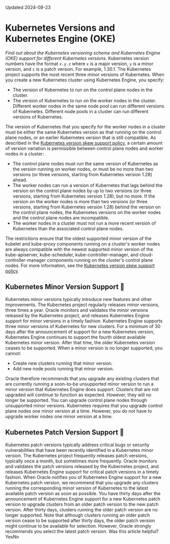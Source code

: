 Updated 2024-08-23
# Kubernetes Versions and Kubernetes Engine (OKE)
_Find out about the Kubernetes versioning scheme and Kubernetes Engine (OKE) support for different Kubernetes versions._
Kubernetes version numbers have the format `x.y.z` where `x` is a major version, `y` is a minor version, and `z` is a patch version. For example, 1.30.1.
The Kubernetes project supports the most recent three minor versions of Kubernetes.
When you create a new Kubernetes cluster using Kubernetes Engine, you specify:
  * The version of Kubernetes to run on the control plane nodes in the cluster.
  * The version of Kubernetes to run on the worker nodes in the cluster. Different worker nodes in the same node pool can run different versions of Kubernetes. Different node pools in a cluster can run different versions of Kubernetes.


The version of Kubernetes that you specify for the worker nodes in a cluster must be either the same Kubernetes version as that running on the control plane nodes, or an earlier Kubernetes version that is still compatible. As described in the [Kubernetes version skew support policy](https://kubernetes.io/docs/setup/release/version-skew-policy/), a certain amount of version variation is permissible between control plane nodes and worker nodes in a cluster:
  * The control plane nodes must run the same version of Kubernetes as the version running on worker nodes, or must be no more than two versions (or three versions, starting from Kubernetes version 1.28) ahead. 
  * The worker nodes can run a version of Kubernetes that lags behind the version on the control plane nodes by up to two versions (or three versions, starting from Kubernetes version 1.28), but no more. If the version on the worker nodes is more than two versions (or three versions, starting from Kubernetes version 1.28) behind the version on the control plane nodes, the Kubernetes versions on the worker nodes and the control plane nodes are incompatible.
  * The worker nodes in a cluster must not run a more recent version of Kubernetes than the associated control plane nodes.


The restrictions ensure that the oldest supported minor version of the kubelet and kube-proxy components running on a cluster's worker nodes are always compatible with the newest supported minor version of the kube-apiserver, kube-scheduler, kube-controller-manager, and cloud-controller-manager components running on the cluster's control plane nodes.
For more information, see the [Kubernetes version skew support policy](https://kubernetes.io/docs/setup/release/version-skew-policy/).
## Kubernetes Minor Version Support 🔗 
Kubernetes minor versions typically introduce new features and other improvements. The Kubernetes project regularly releases minor versions, three times a year.
Oracle monitors and validates the minor versions released by the Kubernetes project, and releases Kubernetes Engine support for minor versions in a timely fashion.
Kubernetes Engine supports three minor versions of Kubernetes for new clusters. For a minimum of 30 days after the announcement of support for a new Kubernetes version, Kubernetes Engine continues to support the fourth oldest available Kubernetes minor version. After that time, the older Kubernetes version ceases to be supported.
When a minor version is no longer supported, you cannot: 
  * Create new clusters running that minor version.
  * Add new node pools running that minor version.


Oracle therefore recommends that you upgrade any existing clusters that are currently running a soon-to-be unsupported minor version to run a minor version that Kubernetes Engine does support. Clusters that are not upgraded will continue to function as expected. However, they will no longer be supported.
You can upgrade control plane nodes through unsupported minor versions. Kubernetes requires that you upgrade control plane nodes one minor version at a time. However, you do not have to upgrade worker nodes one minor version at a time.
## Kubernetes Patch Version Support 🔗 
Kubernetes patch versions typically address critical bugs or security vulnerabilities that have been recently identified in a Kubernetes minor version. The Kubernetes project frequently releases patch versions, typically once a month, but sometimes more frequently.
Oracle monitors and validates the patch versions released by the Kubernetes project, and releases Kubernetes Engine support for critical patch versions in a timely fashion.
When Oracle notifies you of Kubernetes Engine support for a new Kubernetes patch version, we recommend that you upgrade any clusters running the corresponding minor version of Kubernetes to the latest available patch version as soon as possible. You have thirty days after the announcement of Kubernetes Engine support for a new Kubernetes patch version to upgrade clusters from an older patch version to the new patch version. After thirty days, clusters running the older patch version are no longer supported. 
Note that although clusters running an older patch version cease to be supported after thirty days, the older patch version might continue to be available for selection. However, Oracle strongly recommends you select the latest patch version.
Was this article helpful?
YesNo

